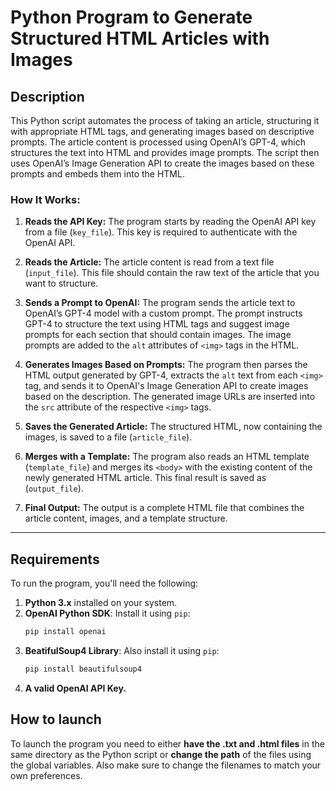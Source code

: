 # Python Program to Generate Structured HTML Articles with Images

## Description

This Python script automates the process of taking an article, structuring it with appropriate HTML tags, and generating images based on descriptive prompts. The article content is processed using OpenAI’s GPT-4, which structures the text into HTML and provides image prompts. The script then uses OpenAI’s Image Generation API to create the images based on these prompts and embeds them into the HTML.

### How It Works:

1. **Reads the API Key:**
   The program starts by reading the OpenAI API key from a file (`key_file`). This key is required to authenticate with the OpenAI API.

2. **Reads the Article:**
   The article content is read from a text file (`input_file`). This file should contain the raw text of the article that you want to structure.

3. **Sends a Prompt to OpenAI:**
   The program sends the article text to OpenAI’s GPT-4 model with a custom prompt. The prompt instructs GPT-4 to structure the text using HTML tags and suggest image prompts for each section that should contain images. The image prompts are added to the `alt` attributes of `<img>` tags in the HTML.

4. **Generates Images Based on Prompts:**
   The program then parses the HTML output generated by GPT-4, extracts the `alt` text from each `<img>` tag, and sends it to OpenAI's Image Generation API to create images based on the description. The generated image URLs are inserted into the `src` attribute of the respective `<img>` tags.

5. **Saves the Generated Article:**
   The structured HTML, now containing the images, is saved to a file (`article_file`).

6. **Merges with a Template:**
   The program also reads an HTML template (`template_file`) and merges its `<body>` with the existing content of the newly generated HTML article. This final result is saved as (`output_file`).

7. **Final Output:**
   The output is a complete HTML file that combines the article content, images, and a template structure.

---

## Requirements

To run the program, you'll need the following:

1. **Python 3.x** installed on your system.
2. **OpenAI Python SDK**: Install it using `pip`:
   ```bash
   pip install openai
3. **BeatifulSoup4 Library**: Also install it using `pip`:
   ```bash
   pip install beautifulsoup4
4. **A valid OpenAI API Key.**

## How to launch

To launch the program you need to either **have the .txt and .html files** in the same directory as the Python script or **change the path** of the files using the global variables. Also make sure to change the filenames to match your own preferences.